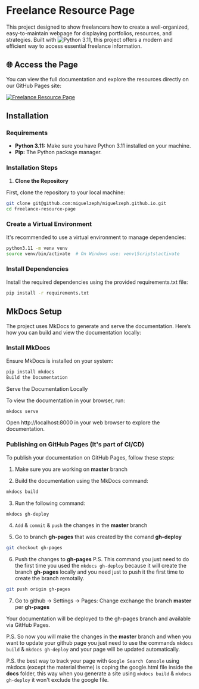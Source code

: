 # Freelance Resource Page

This project designed to show freelancers how to create a well-organized, easy-to-maintain webpage for displaying portfolios, resources, and strategies. Built with ![Python 3.11](https://img.shields.io/badge/python-3.11-blue), this project offers a modern and efficient way to access essential freelance information.

## 🌐 Access the Page

You can view the full documentation and explore the resources directly on our GitHub Pages site:

[![Freelance Resource Page](https://img.shields.io/badge/GitHub-Pages-brightgreen?style=for-the-badge)](https://miguelzeph.github.io/)


## Installation

### Requirements

- **Python 3.11:** Make sure you have Python 3.11 installed on your machine.
- **Pip:** The Python package manager.

### Installation Steps

1. **Clone the Repository**

First, clone the repository to your local machine:

```bash
git clone git@github.com:miguelzeph/miguelzeph.github.io.git
cd freelance-resource-page
```


### Create a Virtual Environment

It's recommended to use a virtual environment to manage dependencies:

```bash
python3.11 -m venv venv
source venv/bin/activate  # On Windows use: venv\Scripts\activate
```

### Install Dependencies

Install the required dependencies using the provided requirements.txt file:

```bash
pip install -r requirements.txt
```

## MkDocs Setup

The project uses MkDocs to generate and serve the documentation. Here’s how you can build and view the documentation locally:

### Install MkDocs

Ensure MkDocs is installed on your system:

```bash
pip install mkdocs
Build the Documentation
```

Serve the Documentation Locally

To view the documentation in your browser, run:

```bash
mkdocs serve
```

Open http://localhost:8000 in your web browser to explore the documentation.


### Publishing on GitHub Pages (It's part of CI/CD)
To publish your documentation on GitHub Pages, follow these steps:

1. Make sure you are working on **master** branch

2. Build the documentation using the MkDocs command:

```bash
mkdocs build
```

3. Run the following command:

```bash
mkdocs gh-deploy
```

4. `Add` & `commit` & `push` the changes in the **master** branch

5. Go to branch **gh-pages** that was created by the comand **gh-deploy**
```bash
git checkout gh-pages
```

6. Push the changes to **gh-pages**
P.S. This command you just need to do the first time you used the `mkdocs gh-deploy` because it will create the branch **gh-pages** locally and you need just to push it the first time to create the branch remotally.
```bash
git push origin gh-pages
```

7. Go to github -> Settings -> Pages: Change exchange the branch **master** per **gh-pages**


Your documentation will be deployed to the gh-pages branch and available via GitHub Pages.

P.S. So now you will make the changes in the **master** branch and when you want to update your github page you just need to use the commands `mkdocs build` & `mkdocs gh-deploy` and your page will be updated automatically.

P.S. the best way to track your page with `Google Search Console` using mkdocs (except the material theme) is coping the google.html file inside the **docs** folder, this way when you generate a site using `mkdocs build` & `mkdocs gh-deploy` it won't exclude the google file.
